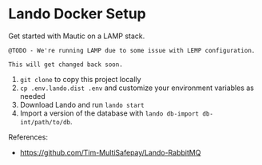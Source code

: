 # Lando Docker Setup

Get started with Mautic on a LAMP stack.

```text
@TODO - We're running LAMP due to some issue with LEMP configuration. 

This will get changed back soon.
```

1. `git clone` to copy this project locally
2. `cp .env.lando.dist .env` and customize your environment variables as needed
3. Download Lando and run `lando start`
4. Import a version of the database with `lando db-import db-int/path/to/db`.


References:

- https://github.com/Tim-MultiSafepay/Lando-RabbitMQ

